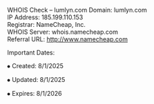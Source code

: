 WHOIS Check – lumlyn.com
Domain: lumlyn.com  
IP Address: 185.199.110.153  
Registrar: NameCheap, Inc.  
WHOIS Server: whois.namecheap.com  
Referral URL: http://www.namecheap.com

Important Dates:

⦁	Created: 8/1/2025

⦁	Updated: 8/1/2025

⦁	Expires: 8/1/2026
